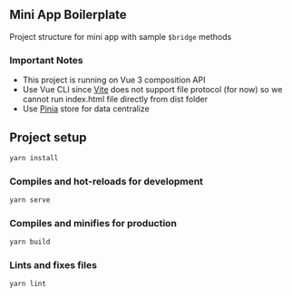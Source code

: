 ## Mini App Boilerplate

Project structure for mini app with sample `$bridge` methods

### Important Notes

- This project is running on Vue 3 composition API
- Use Vue CLI since [Vite](https://vitejs.dev/guide/) does not support file protocol (for now) so we cannot run index.html file directly from dist folder
- Use [Pinia](https://pinia.vuejs.org/introduction.html) store for data centralize

## Project setup

```bash
yarn install
```

### Compiles and hot-reloads for development

```bash
yarn serve
```

### Compiles and minifies for production

```bash
yarn build
```

### Lints and fixes files

```bash
yarn lint
```
